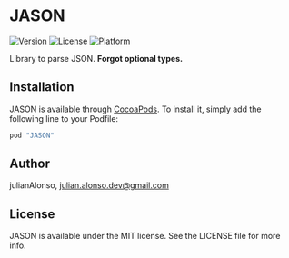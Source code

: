 # JASON

<!-- [![CI Status](http://img.shields.io/travis/julianAlonso/JASON.svg?style=flat)](https://travis-ci.org/julianAlonso/JASON) -->
[![Version](https://img.shields.io/cocoapods/v/JASON.svg?style=flat)](http://cocoapods.org/pods/JASON)
[![License](https://img.shields.io/cocoapods/l/JASON.svg?style=flat)](http://cocoapods.org/pods/JASON)
[![Platform](https://img.shields.io/cocoapods/p/JASON.svg?style=flat)](http://cocoapods.org/pods/JASON)


Library to parse JSON. **Forgot optional types.**



## Installation

JASON is available through [CocoaPods](http://cocoapods.org). To install
it, simply add the following line to your Podfile:

```ruby
pod "JASON"
```

## Author

julianAlonso, julian.alonso.dev@gmail.com

## License

JASON is available under the MIT license. See the LICENSE file for more info.
